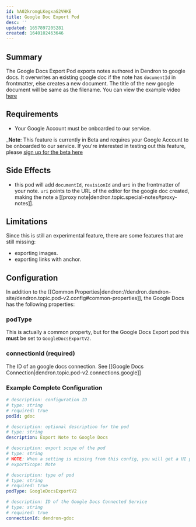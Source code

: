 ```yaml
---
id: hA02kromgLKegxaG2VHKE
title: Google Doc Export Pod
desc: ''
updated: 1657897205281
created: 1640102463646
---
```


## Summary

The Google Docs Export Pod exports notes authored in Dendron to google docs. It overwrites an existing google doc if the note has `documentId` in frontmatter, else creates a new document. The title of the new google document will be same as the filename. 
 You can view the example video [here](https://www.loom.com/share/5a1fbc85d77040ae8c1dacd7c0395cad)

## Requirements
- Your Google Account must be onboarded to our service.

_**Note**: This feature is currently in Beta and requires your Google Account to be onboarded to our service. If you're interested in testing out this feature, please [sign up for the beta here](https://airtable.com/shrP1yKjIDPFU4wHN)

## Side Effects
-  this pod will add `documentId`, `revisionId` and `uri` in the frontmatter of your note. `uri` points to the URL of the editor for the google doc created, making the note a [[proxy note|dendron.topic.special-notes#proxy-notes]].

## Limitations

Since this is still an experimental feature, there are some features that are still missing:
- exporting images.
- exporting links with anchor.
## Configuration

In addition to the [[Common Properties|dendron://dendron.dendron-site/dendron.topic.pod-v2.config#common-properties]], the Google Docs has the following properties:

### podType

This is actually a common property, but for the Google Docs Export pod this **must** be set to `GoogleDocsExportV2`.

### connectionId (required)

The ID of an google docs connection. See [[Google Docs Connection|dendron.topic.pod-v2.connections.google]]


### Example Complete Configuration
```yml
# description: configuration ID
# type: string
# required: true
podId: gdoc

# description: optional description for the pod
# type: string
description: Export Note to Google Docs

# description: export scope of the pod
# type: string
# NOTE: When a setting is missing from this config, you will get a UI prompt to select a value for that setting while running the export pod. For this particular exportScope setting, if you would rather not be prompted and always have the same exportScope, simply uncomment the line below.
# exportScope: Note

# description: type of pod
# type: string
# required: true
podType: GoogleDocsExportV2

# description: ID of the Google Docs Connected Service
# type: string
# required: true
connectionId: dendron-gdoc
```
